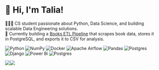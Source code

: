 # 👋 Hi, I'm Talia!
👩🏻‍💻 CS student passionate about Python, Data Science, and building scalable Data Engineering solutions.</br>
🔭 Currently building a [Books ETL Pipeline](https://github.com/KTalia/Books_ETL_Pipeline) that scrapes book data, stores it in PostgreSQL, and exports it to CSV for analysis.

![Python](https://img.shields.io/badge/python-3670A0?style=flat-square&logo=python&logoColor=ffdd54) ![NumPy](https://img.shields.io/badge/numpy-%23013243.svg?style=flat-square&logo=numpy&logoColor=white) ![Docker](https://img.shields.io/badge/docker-%230db7ed.svg?style=flat-square&logo=docker&logoColor=white) ![Apache Airflow](https://img.shields.io/badge/Apache%20Airflow-017CEE?style=flat-square&logo=Apache%20Airflow&logoColor=white) ![Pandas](https://img.shields.io/badge/pandas-%23150458.svg?style=flat-square&logo=pandas&logoColor=white) ![Postgres](https://img.shields.io/badge/postgres-%23316192.svg?style=flat-square&logo=postgresql&logoColor=white) ![Django](https://img.shields.io/badge/django-%23092E20.svg?style=flat-square&logo=django&logoColor=white) ![Power Bi](https://img.shields.io/badge/power_bi-F2C811?style=flat-square&logo=powerbi&logoColor=black) ![Postgres](https://img.shields.io/badge/postgres-%23316192.svg?style=flat-square&logo=postgresql&logoColor=white)
<div style="display: flex; flex-wrap: wrap;">
  <img src="https://github-readme-stats.vercel.app/api?username=KTalia&theme=radical&hide_border=false&include_all_commits=true&count_private=true" />
  <img src="https://github-readme-stats.vercel.app/api/top-langs/?username=KTalia&theme=radical&hide_border=false&include_all_commits=true&count_private=true&layout=compact" />
</div>
